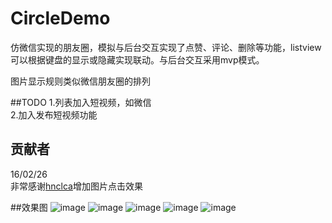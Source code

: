 # CircleDemo
仿微信实现的朋友圈，模拟与后台交互实现了点赞、评论、删除等功能，listview可以根据键盘的显示或隐藏实现联动。与后台交互采用mvp模式。

图片显示规则类似微信朋友圈的排列

##TODO
1.列表加入短视频，如微信<br>
2.加入发布短视频功能


## 贡献者
16/02/26<br>
非常感谢[hnclca](https://github.com/hnclca)增加图片点击效果





##效果图
![image](https://github.com/Naoki2015/CircleDemo/blob/master/CircleDemo/imgs/01.png)
![image](https://github.com/Naoki2015/CircleDemo/blob/master/CircleDemo/imgs/02.png)
![image](https://github.com/Naoki2015/CircleDemo/blob/master/CircleDemo/imgs/03.png)
![image](https://github.com/hnclca/CircleDemo/blob/master/CircleDemo/imgs/onepic.png)
![image](https://github.com/hnclca/CircleDemo/blob/master/CircleDemo/imgs/smallpic.png)
